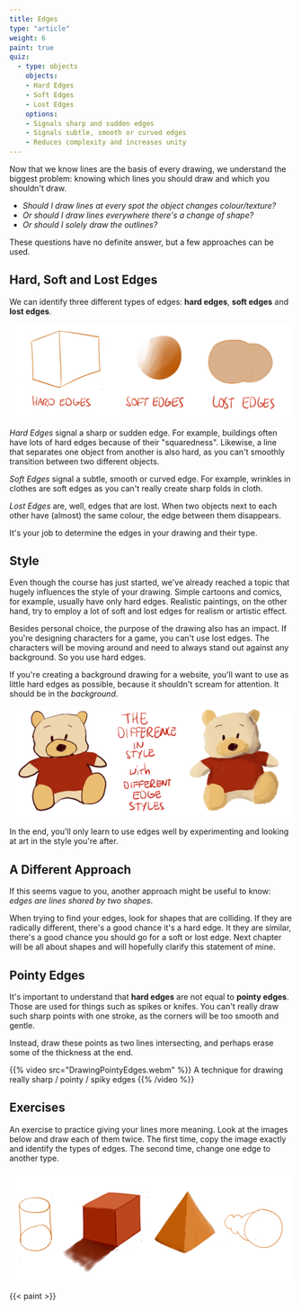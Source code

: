 ```yaml
---
title: Edges
type: "article"
weight: 6
paint: true
quiz:
  - type: objects
    objects:
    - Hard Edges
    - Soft Edges
    - Lost Edges
    options:
    - Signals sharp and sudden edges
    - Signals subtle, smooth or curved edges
    - Reduces complexity and increases unity
---
```


Now that we know lines are the basis of every drawing, we understand the biggest problem: knowing which lines you should draw and which you shouldn't draw. 

* *Should I draw lines at every spot the object changes colour/texture?* 
* *Or should I draw lines everywhere there's a change of shape?*
* *Or should I solely draw the outlines?* 

These questions have no definite answer, but a few approaches can be used.

## Hard, Soft and Lost Edges

We can identify three different types of edges: **hard edges**, **soft edges** and **lost edges**.

![Examples of the three types of edges.](DrawingEdgeTypes.webp)

*Hard Edges* signal a sharp or sudden edge. For example, buildings often have lots of hard edges because of their "squaredness". Likewise, a line that separates one object from another is also hard, as you can't smoothly transition between two different objects.

*Soft Edges* signal a subtle, smooth or curved edge. For example, wrinkles in clothes are soft edges as you can't really create sharp folds in cloth.

*Lost Edges* are, well, edges that are lost. When two objects next to each other have (almost) the same colour, the edge between them disappears.

It's your job to determine the edges in your drawing and their type.

## Style

Even though the course has just started, we've already reached a topic that hugely influences the style of your drawing. Simple cartoons and comics, for example, usually have only hard edges. Realistic paintings, on the other hand, try to employ a lot of soft and lost edges for realism or artistic effect.

Besides personal choice, the purpose of the drawing also has an impact. If you're designing characters for a game, you can't use lost edges. The characters will be moving around and need to always stand out against any background. So you use hard edges. 

If you're creating a background drawing for a website, you'll want to use as little hard edges as possible, because it shouldn't scream for attention. It should be in the _background_.

![Example of how edges make all the difference for a drawing style.](DrawingEdgeStyle.webp)

In the end, you'll only learn to use edges well by experimenting and looking at art in the style you're after.

## A Different Approach

If this seems vague to you, another approach might be useful to know: *edges are lines shared by two shapes*.

When trying to find your edges, look for shapes that are colliding. If they are radically different, there's a good chance it's a hard edge. It they are similar, there's a good chance you should go for a soft or lost edge. Next chapter will be all about shapes and will hopefully clarify this statement of mine.

## Pointy Edges

It's important to understand that **hard edges** are not equal to **pointy edges**. Those are used for things such as spikes or knifes. You can't really draw such sharp points with one stroke, as the corners will be too smooth and gentle.

Instead, draw these points as two lines intersecting, and perhaps erase some of the thickness at the end.

{{% video src="DrawingPointyEdges.webm" %}}
A technique for drawing really sharp / pointy / spiky edges
{{% /video %}}

## Exercises

An exercise to practice giving your lines more meaning. Look at the images below and draw each of them twice. The first time, copy the image exactly and identify the types of edges. The second time, change one edge to another type.

![An exercise for consciously working with edges.](DrawingEdgesExercise.webp)

{{< paint >}}